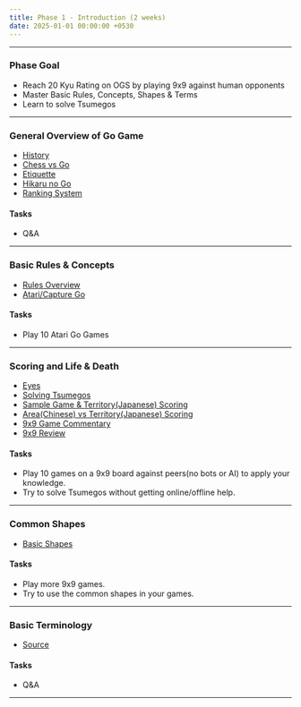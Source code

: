 ```yaml
---
title: Phase 1 - Introduction (2 weeks)
date: 2025-01-01 00:00:00 +0530
---
```


---

### Phase Goal

- Reach 20 Kyu Rating on OGS by playing 9x9 against human opponents
- Master Basic Rules, Concepts, Shapes & Terms
- Learn to solve Tsumegos

---

### General Overview of Go Game

- [History](https://youtu.be/EN10EHNdJjQ?si=adS3Jj1zx1FDiI8Z)
- [Chess vs Go](https://youtu.be/yYvLfeFnrCU?si=N-oQi7mQDjWtPdgt)
- [Etiquette](https://youtu.be/cnW9dHvxOc0?si=glYq_JMtb7fsA5EB)
- [Hikaru no Go](https://youtu.be/yXq_kNbzV8E?si=tA5mTcdfZqeCr0H4)
- [Ranking System](https://youtu.be/MiQnwLRWdrU?si=FNeRLD_E20zhhris)

#### Tasks

- Q&A 

---

### Basic Rules & Concepts

- [Rules Overview](https://youtu.be/oZTdT8MQexk?si=-a45QDGrWLHS7OXo)
- [Atari/Capture Go](https://youtu.be/ygGfOWpjaWA?si=bK2pqdgJHonY-KNl)

#### Tasks

- Play 10 Atari Go Games

---

### Scoring and Life & Death

- [Eyes](https://youtu.be/wzXlYd6DnB0?si=2SjlmTPVNjXxpHYi)
- [Solving Tsumegos](https://youtu.be/3fAn7xYrzeI?si=SuckeK8I7xqG1yf-)
- [Sample Game & Territory(Japanese) Scoring](https://youtu.be/hUU1wZHnb5A?si=80QtfxuowdAKndk-)
- [Area(Chinese) vs Territory(Japanese) Scoring](https://youtu.be/crO1rXNkH7o?si=aLyOAoEi3Ly0Ob-r)
- [9x9 Game Commentary](https://youtu.be/etQLHVVASME?si=vOSlSkB1l2ULBwLJ)
- [9x9 Review](https://youtu.be/JJIKYcSe6Xw?si=AMJ2XbvRDOy8kHHa)


#### Tasks

- Play 10 games on a 9x9 board against peers(no bots or AI) to apply your knowledge.
- Try to solve Tsumegos without getting online/offline help.

---

### Common Shapes

- [Basic Shapes](https://youtu.be/BUhEmheWHz4?si=UCU7JG7YHjYXvUcH)

#### Tasks

- Play more 9x9 games.
- Try to use the common shapes in your games.

---

### Basic Terminology

- [Source](https://gomagic.org/glossary-of-go-terms/)

#### Tasks

- Q&A

---